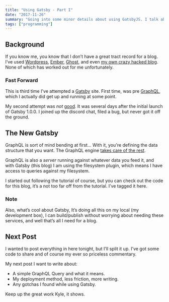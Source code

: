```yaml
---
title: "Using Gatsby - Part I"
date: "2017-11-26"
summary: "Going into some minor details about using GatsbyJS. I talk about my previous attempts and other things."
tags: ["programming"]
---
```


## Background

If you know me, you know that I don’t have a great tract record for a blog.
I’ve used [Wordpress](https://wordpress.org/), [Ember](https://emberjs.com), [Ghost](https://ghost.org/), and even [my own crazy hacked blog](https://github.com/patricksimpson/patricksimpson-old-blog).
None of which has worked out for me unfortunately.

### Fast Forward

This is third time I've attempted a [Gatsby](https://www.gatsbyjs.org/) site. First time, was pre [GraphQL](http://graphql.org/), which I actually did get up and running at some point.

My second attempt was _not_ [good](https://github.com/patricksimpson/patrick-blog-gatsby).  It was several days after the initial launch of Gatsby 1.0.0. I joined up the discord chat, filed a bug, but never got it off the ground.


## The New Gatsby

GraphQL is sort of mind bending at first...  With it, you're defining the data structure that you want. The GraphQL engine [takes care of the rest](http://graphql.org/learn/).

GraphQL is also a _server_ running against whatever data you feed it, and with Gatsby (this blog) I am using the filesystem plugin, which means I have access to queries against my filesystem.

I started out following the tutorial of course, but you can check out the code for this blog, it’s a not too far off from the tutorial. I’ve tagged it here.

### Note

Also, what’s cool about Gatsby, It’s doing all this on my local (my development box), I can build/publish without worrying about needing these services, and well that’s all I need for a blog.


## Next Post

I wanted to post everything in here tonight, but I'll split it up. I've got some code to share and of course my ever so priceless commentary.

My next post I want to write about:

  - A simple GraphQL Query and what it means.
  - My deployment method, less friction, more writing.
  - Any gotchas I found while using Gatsby.


Keep up the great work Kyle, it shows.
